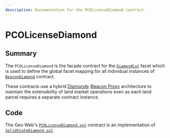 ```yaml
---
description: Documentation for the PCOLicenseDiamond contract.
---
```


# PCOLicenseDiamond

## Summary

The `PCOLicenseDiamond` is the facade contract for the [`DiamondCut`](./diamondcut) facet which is used to define the global facet mapping for all individual instances of [`BeaconDiamond`](../beacondiamond/) contract.&#x20;

These contracts use a hybrid [Diamonds](../standards-and-protocols/diamonds-multi-facet-proxy-eip-2535)-[Beacon Proxy](../standards-and-protocols/beacon-proxy) architecture to maintain the extensibility of land market operations even as each land parcel requires a separate contract instance.

## Code

The Geo Web's [`PCOLicenseDiamond.sol`](https://github.com/Geo-Web-Project/core-contracts/blob/main/contracts/pco-license/PCOLicenseDiamond.sol) contract is an implementation of [`SolidStateDiamond.sol`](https://github.com/solidstate-network/solidstate-solidity/blob/master/contracts/proxy/diamond/SolidStateDiamond.sol).
